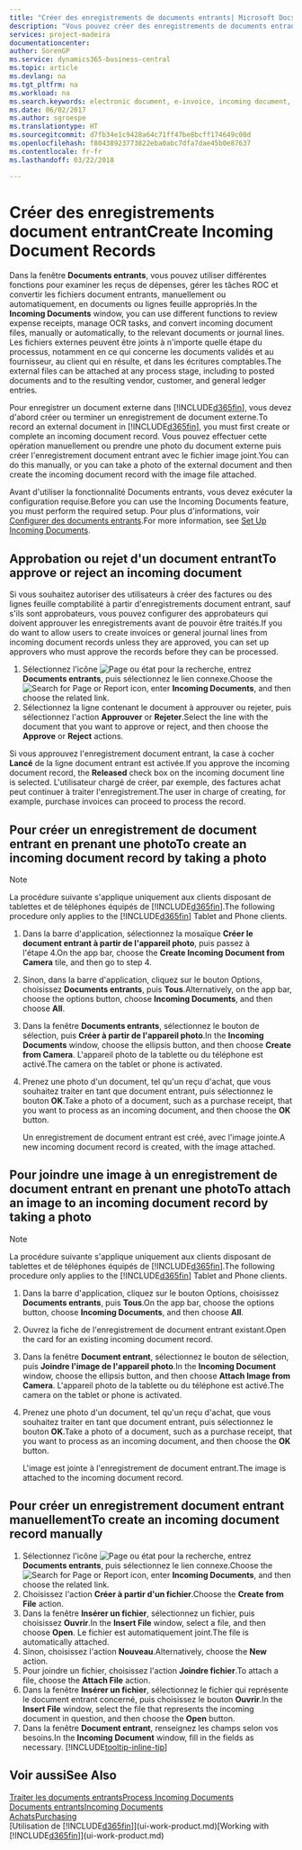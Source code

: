 ```yaml
---
title: "Créer des enregistrements de documents entrants| Microsoft Docs"
description: "Vous pouvez créer des enregistrements de documents entrants, tels que des factures électroniques, et gérer des tâches OCR, du commerce électronique, et de l'échange de documents."
services: project-madeira
documentationcenter: 
author: SorenGP
ms.service: dynamics365-business-central
ms.topic: article
ms.devlang: na
ms.tgt_pltfrm: na
ms.workload: na
ms.search.keywords: electronic document, e-invoice, incoming document, OCR, ecommerce, document exchange, import invoice
ms.date: 06/02/2017
ms.author: sgroespe
ms.translationtype: HT
ms.sourcegitcommit: d7fb34e1c9428a64c71ff47be8bcff174649c00d
ms.openlocfilehash: f80438923773822eba0abc7dfa7dae45b0e87637
ms.contentlocale: fr-fr
ms.lasthandoff: 03/22/2018

---
```

# <a name="create-incoming-document-records"></a><span data-ttu-id="2ebdd-103">Créer des enregistrements document entrant</span><span class="sxs-lookup"><span data-stu-id="2ebdd-103">Create Incoming Document Records</span></span>
<span data-ttu-id="2ebdd-104">Dans la fenêtre **Documents entrants**, vous pouvez utiliser différentes fonctions pour examiner les reçus de dépenses, gérer les tâches ROC et convertir les fichiers document entrants, manuellement ou automatiquement, en documents ou lignes feuille appropriés.</span><span class="sxs-lookup"><span data-stu-id="2ebdd-104">In the **Incoming Documents** window, you can use different functions to review expense receipts, manage OCR tasks, and convert incoming document files, manually or automatically, to the relevant documents or journal lines.</span></span> <span data-ttu-id="2ebdd-105">Les fichiers externes peuvent être joints à n'importe quelle étape du processus, notamment en ce qui concerne les documents validés et au fournisseur, au client qui en résulte, et dans les écritures comptables.</span><span class="sxs-lookup"><span data-stu-id="2ebdd-105">The external files can be attached at any process stage, including to posted documents and to the resulting vendor, customer, and general ledger entries.</span></span>

<span data-ttu-id="2ebdd-106">Pour enregistrer un document externe dans [!INCLUDE[d365fin](includes/d365fin_md.md)], vous devez d'abord créer ou terminer un enregistrement de document externe.</span><span class="sxs-lookup"><span data-stu-id="2ebdd-106">To record an external document in [!INCLUDE[d365fin](includes/d365fin_md.md)], you must first create or complete an incoming document record.</span></span> <span data-ttu-id="2ebdd-107">Vous pouvez effectuer cette opération manuellement ou prendre une photo du document externe puis créer l'enregistrement document entrant avec le fichier image joint.</span><span class="sxs-lookup"><span data-stu-id="2ebdd-107">You can do this manually, or you can take a photo of the external document and then create the incoming document record with the image file attached.</span></span>

<span data-ttu-id="2ebdd-108">Avant d'utiliser la fonctionnalité Documents entrants, vous devez exécuter la configuration requise.</span><span class="sxs-lookup"><span data-stu-id="2ebdd-108">Before you can use the Incoming Documents feature, you must perform the required setup.</span></span> <span data-ttu-id="2ebdd-109">Pour plus d'informations, voir [Configurer des documents entrants](across-how-setup-income-documents.md).</span><span class="sxs-lookup"><span data-stu-id="2ebdd-109">For more information, see [Set Up Incoming Documents](across-how-setup-income-documents.md).</span></span>

## <a name="to-approve-or-reject-an-incoming-document"></a><span data-ttu-id="2ebdd-110">Approbation ou rejet d'un document entrant</span><span class="sxs-lookup"><span data-stu-id="2ebdd-110">To approve or reject an incoming document</span></span>
<span data-ttu-id="2ebdd-111">Si vous souhaitez autoriser des utilisateurs à créer des factures ou des lignes feuille comptabilité à partir d'enregistrements document entrant, sauf s'ils sont approbateurs, vous pouvez configurer des approbateurs qui doivent approuver les enregistrements avant de pouvoir être traités.</span><span class="sxs-lookup"><span data-stu-id="2ebdd-111">If you do want to allow users to create invoices or general journal lines from incoming document records unless they are approved, you can set up approvers who must approve the records before they can be processed.</span></span>

1. <span data-ttu-id="2ebdd-112">Sélectionnez l'icône ![Page ou état pour la recherche](media/ui-search/search_small.png "icône Page ou état pour la recherche"), entrez **Documents entrants**, puis sélectionnez le lien connexe.</span><span class="sxs-lookup"><span data-stu-id="2ebdd-112">Choose the ![Search for Page or Report](media/ui-search/search_small.png "Search for Page or Report icon") icon, enter **Incoming Documents**, and then choose the related link.</span></span>
2. <span data-ttu-id="2ebdd-113">Sélectionnez la ligne contenant le document à approuver ou rejeter, puis sélectionnez l'action **Approuver** or **Rejeter**.</span><span class="sxs-lookup"><span data-stu-id="2ebdd-113">Select the line with the document that you want to approve or reject, and then choose the **Approve** or **Reject** actions.</span></span>

<span data-ttu-id="2ebdd-114">Si vous approuvez l'enregistrement document entrant, la case à cocher **Lancé** de la ligne document entrant est activée.</span><span class="sxs-lookup"><span data-stu-id="2ebdd-114">If you approve the incoming document record, the **Released** check box on the incoming document line is selected.</span></span> <span data-ttu-id="2ebdd-115">L'utilisateur chargé de créer, par exemple, des factures achat peut continuer à traiter l'enregistrement.</span><span class="sxs-lookup"><span data-stu-id="2ebdd-115">The user in charge of creating, for example, purchase invoices can proceed to process the record.</span></span>

## <a name="to-create-an-incoming-document-record-by-taking-a-photo"></a><span data-ttu-id="2ebdd-116">Pour créer un enregistrement de document entrant en prenant une photo</span><span class="sxs-lookup"><span data-stu-id="2ebdd-116">To create an incoming document record by taking a photo</span></span>
> [!NOTE]  
>   <span data-ttu-id="2ebdd-117">La procédure suivante s'applique uniquement aux clients disposant de tablettes et de téléphones équipés de [!INCLUDE[d365fin](includes/d365fin_md.md)].</span><span class="sxs-lookup"><span data-stu-id="2ebdd-117">The following procedure only applies to the [!INCLUDE[d365fin](includes/d365fin_md.md)] Tablet and Phone clients.</span></span>

1. <span data-ttu-id="2ebdd-118">Dans la barre d'application, sélectionnez la mosaïque **Créer le document entrant à partir de l'appareil photo**, puis passez à l'étape 4.</span><span class="sxs-lookup"><span data-stu-id="2ebdd-118">On the app bar, choose the **Create Incoming Document from Camera** tile, and then go to step 4.</span></span>
2. <span data-ttu-id="2ebdd-119">Sinon, dans la barre d'application, cliquez sur le bouton Options, choisissez **Documents entrants**, puis **Tous**.</span><span class="sxs-lookup"><span data-stu-id="2ebdd-119">Alternatively, on the app bar, choose the options button, choose **Incoming Documents**, and then choose **All**.</span></span>
3. <span data-ttu-id="2ebdd-120">Dans la fenêtre **Documents entrants**, sélectionnez le bouton de sélection, puis **Créer à partir de l'appareil photo**.</span><span class="sxs-lookup"><span data-stu-id="2ebdd-120">In the **Incoming Documents** window, choose the ellipsis button, and then choose **Create from Camera**.</span></span> <span data-ttu-id="2ebdd-121">L'appareil photo de la tablette ou du téléphone est activé.</span><span class="sxs-lookup"><span data-stu-id="2ebdd-121">The camera on the tablet or phone is activated.</span></span>
4. <span data-ttu-id="2ebdd-122">Prenez une photo d'un document, tel qu'un reçu d'achat, que vous souhaitez traiter en tant que document entrant, puis sélectionnez le bouton **OK**.</span><span class="sxs-lookup"><span data-stu-id="2ebdd-122">Take a photo of a document, such as a purchase receipt, that you want to process as an incoming document, and then choose the **OK** button.</span></span>

    <span data-ttu-id="2ebdd-123">Un enregistrement de document entrant est créé, avec l'image jointe.</span><span class="sxs-lookup"><span data-stu-id="2ebdd-123">A new incoming document record is created, with the image attached.</span></span>

## <a name="to-attach-an-image-to-an-incoming-document-record-by-taking-a-photo"></a><span data-ttu-id="2ebdd-124">Pour joindre une image à un enregistrement de document entrant en prenant une photo</span><span class="sxs-lookup"><span data-stu-id="2ebdd-124">To attach an image to an incoming document record by taking a photo</span></span>
> [!NOTE]  
>   <span data-ttu-id="2ebdd-125">La procédure suivante s'applique uniquement aux clients disposant de tablettes et de téléphones équipés de [!INCLUDE[d365fin](includes/d365fin_md.md)].</span><span class="sxs-lookup"><span data-stu-id="2ebdd-125">The following procedure only applies to the [!INCLUDE[d365fin](includes/d365fin_md.md)] Tablet and Phone clients.</span></span>

1. <span data-ttu-id="2ebdd-126">Dans la barre d'application, cliquez sur le bouton Options, choisissez **Documents entrants**, puis **Tous**.</span><span class="sxs-lookup"><span data-stu-id="2ebdd-126">On the app bar, choose the options button, choose **Incoming Documents**, and then choose **All**.</span></span>
2. <span data-ttu-id="2ebdd-127">Ouvrez la fiche de l'enregistrement de document entrant existant.</span><span class="sxs-lookup"><span data-stu-id="2ebdd-127">Open the card for an existing incoming document record.</span></span>
3. <span data-ttu-id="2ebdd-128">Dans la fenêtre **Document entrant**, sélectionnez le bouton de sélection, puis **Joindre l'image de l'appareil photo**.</span><span class="sxs-lookup"><span data-stu-id="2ebdd-128">In the **Incoming Document** window, choose the ellipsis button, and then choose **Attach Image from Camera**.</span></span> <span data-ttu-id="2ebdd-129">L'appareil photo de la tablette ou du téléphone est activé.</span><span class="sxs-lookup"><span data-stu-id="2ebdd-129">The camera on the tablet or phone is activated.</span></span>
4. <span data-ttu-id="2ebdd-130">Prenez une photo d'un document, tel qu'un reçu d'achat, que vous souhaitez traiter en tant que document entrant, puis sélectionnez le bouton **OK**.</span><span class="sxs-lookup"><span data-stu-id="2ebdd-130">Take a photo of a document, such as a purchase receipt, that you want to process as an incoming document, and then choose the **OK** button.</span></span>

    <span data-ttu-id="2ebdd-131">L'image est jointe à l'enregistrement de document entrant.</span><span class="sxs-lookup"><span data-stu-id="2ebdd-131">The image is attached to the incoming document record.</span></span>

## <a name="to-create-an-incoming-document-record-manually"></a><span data-ttu-id="2ebdd-132">Pour créer un enregistrement document entrant manuellement</span><span class="sxs-lookup"><span data-stu-id="2ebdd-132">To create an incoming document record manually</span></span>
1. <span data-ttu-id="2ebdd-133">Sélectionnez l'icône ![Page ou état pour la recherche](media/ui-search/search_small.png "icône Page ou état pour la recherche"), entrez **Documents entrants**, puis sélectionnez le lien connexe.</span><span class="sxs-lookup"><span data-stu-id="2ebdd-133">Choose the ![Search for Page or Report](media/ui-search/search_small.png "Search for Page or Report icon") icon, enter **Incoming Documents**, and then choose the related link.</span></span>
2. <span data-ttu-id="2ebdd-134">Choisissez l'action **Créer à partir d'un fichier**.</span><span class="sxs-lookup"><span data-stu-id="2ebdd-134">Choose the **Create from File** action.</span></span>  
3. <span data-ttu-id="2ebdd-135">Dans la fenêtre **Insérer un fichier**, sélectionnez un fichier, puis choisissez **Ouvrir**.</span><span class="sxs-lookup"><span data-stu-id="2ebdd-135">In the **Insert File** window, select a file, and then choose **Open**.</span></span> <span data-ttu-id="2ebdd-136">Le fichier est automatiquement joint.</span><span class="sxs-lookup"><span data-stu-id="2ebdd-136">The file is automatically attached.</span></span>
4. <span data-ttu-id="2ebdd-137">Sinon, choisissez l'action **Nouveau**.</span><span class="sxs-lookup"><span data-stu-id="2ebdd-137">Alternatively, choose the **New** action.</span></span>
5. <span data-ttu-id="2ebdd-138">Pour joindre un fichier, choisissez l'action **Joindre fichier**.</span><span class="sxs-lookup"><span data-stu-id="2ebdd-138">To attach a file, choose the **Attach File** action.</span></span>
6. <span data-ttu-id="2ebdd-139">Dans la fenêtre **Insérer un fichier**, sélectionnez le fichier qui représente le document entrant concerné, puis choisissez le bouton **Ouvrir**.</span><span class="sxs-lookup"><span data-stu-id="2ebdd-139">In the **Insert File** window, select the file that represents the incoming document in question, and then choose the **Open** button.</span></span>
7. <span data-ttu-id="2ebdd-140">Dans la fenêtre **Document entrant**, renseignez les champs selon vos besoins.</span><span class="sxs-lookup"><span data-stu-id="2ebdd-140">In the **Incoming Document** window, fill in the fields as necessary.</span></span> [!INCLUDE[tooltip-inline-tip](includes/tooltip-inline-tip_md.md)]

## <a name="see-also"></a><span data-ttu-id="2ebdd-141">Voir aussi</span><span class="sxs-lookup"><span data-stu-id="2ebdd-141">See Also</span></span>
[<span data-ttu-id="2ebdd-142">Traiter les documents entrants</span><span class="sxs-lookup"><span data-stu-id="2ebdd-142">Process Incoming Documents</span></span>](across-process-income-documents.md)  
[<span data-ttu-id="2ebdd-143">Documents entrants</span><span class="sxs-lookup"><span data-stu-id="2ebdd-143">Incoming Documents</span></span>](across-income-documents.md)  
[<span data-ttu-id="2ebdd-144">Achats</span><span class="sxs-lookup"><span data-stu-id="2ebdd-144">Purchasing</span></span>](purchasing-manage-purchasing.md)  
<span data-ttu-id="2ebdd-145">[Utilisation de [!INCLUDE[d365fin](includes/d365fin_md.md)]](ui-work-product.md)</span><span class="sxs-lookup"><span data-stu-id="2ebdd-145">[Working with [!INCLUDE[d365fin](includes/d365fin_md.md)]](ui-work-product.md)</span></span>

